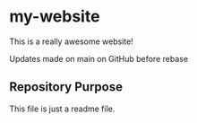 # my-website

This is a really awesome website!

Updates made on main on GitHub before rebase

## Repository Purpose


This file is just a readme file.
